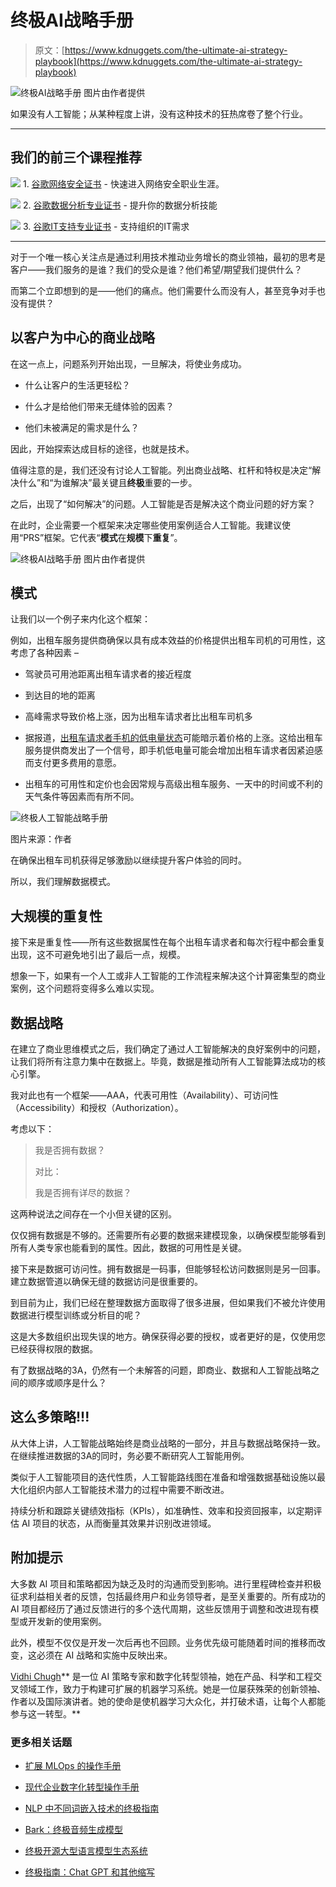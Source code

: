 # 终极AI战略手册

> 原文：[https://www.kdnuggets.com/the-ultimate-ai-strategy-playbook](https://www.kdnuggets.com/the-ultimate-ai-strategy-playbook)

![终极AI战略手册](../Images/ca142f74714fa23e51d58e75d568d63e.png) 图片由作者提供

如果没有人工智能；从某种程度上讲，没有这种技术的狂热席卷了整个行业。

* * *

## 我们的前三个课程推荐

![](../Images/0244c01ba9267c002ef39d4907e0b8fb.png) 1\. [谷歌网络安全证书](https://www.kdnuggets.com/google-cybersecurity) - 快速进入网络安全职业生涯。

![](../Images/e225c49c3c91745821c8c0368bf04711.png) 2\. [谷歌数据分析专业证书](https://www.kdnuggets.com/google-data-analytics) - 提升你的数据分析技能

![](../Images/0244c01ba9267c002ef39d4907e0b8fb.png) 3\. [谷歌IT支持专业证书](https://www.kdnuggets.com/google-itsupport) - 支持组织的IT需求

* * *

对于一个唯一核心关注点是通过利用技术推动业务增长的商业领袖，最初的思考是客户——我们服务的是谁？我们的受众是谁？他们希望/期望我们提供什么？

而第二个立即想到的是——他们的痛点。他们需要什么而没有人，甚至竞争对手也没有提供？

## 以客户为中心的商业战略

在这一点上，问题系列开始出现，一旦解决，将使业务成功。

+   什么让客户的生活更轻松？

+   什么才是给他们带来无缝体验的因素？

+   他们未被满足的需求是什么？

因此，开始探索达成目标的途径，也就是技术。

值得注意的是，我们还没有讨论人工智能。列出商业战略、杠杆和特权是决定“解决什么”和“为谁解决”最关键且**终极**重要的一步。

之后，出现了“如何解决”的问题。人工智能是否是解决这个商业问题的好方案？

在此时，企业需要一个框架来决定哪些使用案例适合人工智能。我建议使用“PRS”框架。它代表“**模式**在**规模**下**重复**”。

![终极AI战略手册](../Images/f90080e44a5b2e85d60de18aecb84fac.png) 图片由作者提供

## 模式

让我们以一个例子来内化这个框架：

例如，出租车服务提供商确保以具有成本效益的价格提供出租车司机的可用性，这考虑了各种因素 –

+   驾驶员可用池距离出租车请求者的接近程度

+   到达目的地的距离

+   高峰需求导致价格上涨，因为出租车请求者比出租车司机多

+   据报道，[出租车请求者手机的低电量状态](https://www.linkedin.com/pulse/hidden-charges-phone-tricks-shocking-truth-cab-pricing-ashwin-suresh-g1axc/)可能暗示着价格的上涨。这给出租车服务提供商发出了一个信号，即手机低电量可能会增加出租车请求者因紧迫感而支付更多费用的意愿。

+   出租车的可用性和定价也会因常规与高级出租车服务、一天中的时间或不利的天气条件等因素而有所不同。

![终极人工智能战略手册](../Images/4ad506cb420ea3a3597f398be4102d40.png)

图片来源：作者

在确保出租车司机获得足够激励以继续提升客户体验的同时。

所以，我们理解数据模式。

## 大规模的重复性

接下来是重复性——所有这些数据属性在每个出租车请求者和每次行程中都会重复出现，这不可避免地引出了最后一点，规模。

想象一下，如果有一个人工或非人工智能的工作流程来解决这个计算密集型的商业案例，这个问题将变得多么难以实现。

## 数据战略

在建立了商业思维模式之后，我们确定了通过人工智能解决的良好案例中的问题，让我们将所有注意力集中在数据上。毕竟，数据是推动所有人工智能算法成功的核心引擎。

我对此也有一个框架——AAA，代表可用性（Availability）、可访问性（Accessibility）和授权（Authorization）。

考虑以下：

> 我是否拥有数据？
> 
> 对比：
> 
> 我是否拥有详尽的数据？

这两种说法之间存在一个小但关键的区别。

仅仅拥有数据是不够的。还需要所有必要的数据来建模现象，以确保模型能够看到所有人类专家也能看到的属性。因此，数据的可用性是关键。

接下来是数据可访问性。拥有数据是一码事，但能够轻松访问数据则是另一回事。建立数据管道以确保无缝的数据访问是很重要的。

到目前为止，我们已经在整理数据方面取得了很多进展，但如果我们不被允许使用数据进行模型训练或分析目的呢？

这是大多数组织出现失误的地方。确保获得必要的授权，或者更好的是，仅使用您已经获得权限的数据。

有了数据战略的3A，仍然有一个未解答的问题，即商业、数据和人工智能战略之间的顺序或顺序是什么？

## 这么多策略!!!

从大体上讲，人工智能战略始终是商业战略的一部分，并且与数据战略保持一致。在继续推进数据的3A的同时，务必要不断研究人工智能用例。

类似于人工智能项目的迭代性质，人工智能路线图在准备和增强数据基础设施以最大化组织内部人工智能技术潜力的过程中需要不断改进。

持续分析和跟踪关键绩效指标（KPIs），如准确性、效率和投资回报率，以定期评估 AI 项目的状态，从而衡量其效果并识别改进领域。

## 附加提示

大多数 AI 项目和策略都因为缺乏及时的沟通而受到影响。进行里程碑检查并积极征求利益相关者的反馈，包括最终用户和业务领导者，是至关重要的。所有成功的 AI 项目都经历了通过反馈进行的多个迭代周期，这些反馈用于调整和改进现有模型或开发新的使用案例。

此外，模型不仅仅是开发一次后再也不回顾。业务优先级可能随着时间的推移而改变，这必须在 AI 战略和实施中反映出来。

**[](https://vidhi-chugh.medium.com/)**[Vidhi Chugh](https://vidhi-chugh.medium.com/)** 是一位 AI 策略专家和数字化转型领袖，她在产品、科学和工程交叉领域工作，致力于构建可扩展的机器学习系统。她是一位屡获殊荣的创新领袖、作者以及国际演讲者。她的使命是使机器学习大众化，并打破术语，让每个人都能参与这一转型。**

### 更多相关话题

+   [扩展 MLOps 的操作手册](https://www.kdnuggets.com/2023/06/playbook-scale-mlops.html)

+   [现代企业数字化转型操作手册](https://www.kdnuggets.com/digital-transformation-playbook-for-modern-businesses)

+   [NLP 中不同词嵌入技术的终极指南](https://www.kdnuggets.com/2021/11/guide-word-embedding-techniques-nlp.html)

+   [Bark：终极音频生成模型](https://www.kdnuggets.com/2023/05/bark-ultimate-audio-generation-model.html)

+   [终极开源大型语言模型生态系统](https://www.kdnuggets.com/2023/05/ultimate-opensource-large-language-model-ecosystem.html)

+   [终极指南：Chat GPT 和其他缩写](https://www.kdnuggets.com/2023/06/ultimate-guide-chat-gpt-abbreviations.html)
